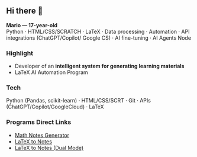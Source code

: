 ## Hi there 👋

**Mario — 17-year-old**  
Python · HTML/CSS/SCRATCH · LaTeX · Data processing · Automation · API integrations (ChatGPT/Copilot/ Google CS) · AI fine-tuning · AI Agents Node

### Highlight
- Developer of an **intelligent system for generating learning materials**
- LaTeX AI Automation Program

### Tech
Python (Pandas, scikit-learn) · HTML/CSS/SCRT · Git · APIs (ChatGPT/Copilot/GoogleCloud) · LaTeX

### Programs Direct Links
- [Math Notes Generator](https://math-notes-maker.streamlit.app/)  
- [LaTeX to Notes](https://notes-2-latex.streamlit.app/)  
- [LaTeX to Notes (Dual Mode)](https://notes-2-latex-dual.streamlit.app/)  
